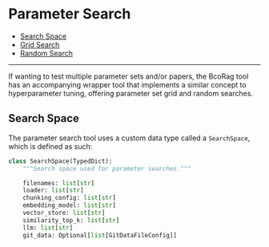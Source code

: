 # Parameter Search

- [Search Space]()
- [Grid Search]()
- [Random Search]()

---

If wanting to test multiple parameter sets and/or papers, the BcoRag tool has an accompanying wrapper tool that implements a similar concept to hyperparameter tuning, offering parameter set grid and random searches.

## Search Space

The parameter search tool uses a custom data type called a `SearchSpace`, which is defined as such:

```python
class SearchSpace(TypedDict):
    """Search space used for parameter searches."""

    filenames: list[str]
    loader: list[str]
    chunking_config: list[str]
    embedding_model: list[str]
    vector_store: list[str]
    similarity_top_k: list[str]
    llm: list[str]
    git_data: Optional[list[GitDataFileConfig]]
```
